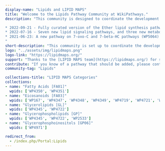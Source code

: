 ```yaml
---
display-name: "Lipids and LIPID MAPS"
title: "Welcome to the Lipids Pathway Community at WikiPathways."
description: "This community is designed to coordinate the development of lipid pathways and gather the community interested in interactive lipid pathways. Lipids serve several important biological purposes, such as providing membrane structure, and signalling.

* 2022-09-21 - Fully curated version of the Ether lipid synthesis pathway WP5275 has been released! (data supplied by Robert Murphy)
* 2022-07-16 - Seven new lipid signaling pathways, and three new metabolic lipid pathways have been added to this portal!
* 2021-06-23: A new pathway on 7-oxo-C and 7-beta-HC pathways (WP5064) with data from Fig.4 and 5 from Griffiths et al (2020) has been created.
"
short-description: "This community is set up to coordinate the development of lipid pathways and gather the community interested in interactive lipid pathways. Lipids serve several important biological purposes, such as providing membrane structure, and signalling."
logo: "../assets/img/lipidmaps.png"
logo-link: "https://lipidmaps.org/"
support: "Thanks to the [LIPID MAPS team](https://lipidmaps.org/) for sharing their pathway knowledge through WikiPathways!"
contribute: "If you know of a pathway that should be added, please contact the administrator (denise.slenter[AT]maastrichtuniversity.nl)."
community-tag: "Lipids"

collections-title: "LIPID MAPS Categories"
collections:
- name: "Fatty Acids [FA01]"
  wpids: ['WP4350', 'WP4351']
- name: "Eicosanoids [FA03]"
  wpids: ['WP167', 'WP4347', 'WP4348', 'WP4349', 'WP4719', 'WP4721', 'WP4720']
- name: "Glycerolipids [GL]"
  wpids: ['WP4345', 'WP4722']
- name: "Glycerophospholipids [GP]"
  wpids: ['WP4345', 'WP4722', 'WP2533']
- name: "Glycerophosphoinositols [GP06]"
  wpids: ['WP4971']

redirect_from:
  - /index.php/Portal:Lipids
---
```

